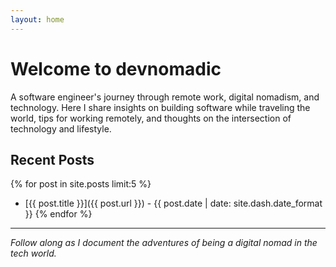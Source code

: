 ```yaml
---
layout: home
---
```


# Welcome to devnomadic

A software engineer's journey through remote work, digital nomadism, and technology. Here I share insights on building software while traveling the world, tips for working remotely, and thoughts on the intersection of technology and lifestyle.

## Recent Posts

{% for post in site.posts limit:5 %}
- [{{ post.title }}]({{ post.url }}) - {{ post.date | date: site.dash.date_format }}
{% endfor %}

---

*Follow along as I document the adventures of being a digital nomad in the tech world.*
